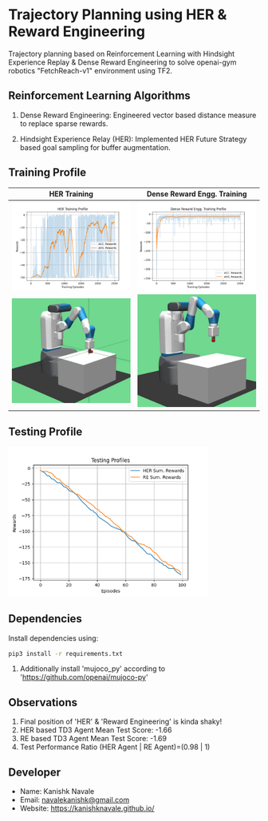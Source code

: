 # Trajectory Planning using HER & Reward Engineering

Trajectory planning based on Reinforcement Learning with Hindsight Experience Replay & Dense Reward Engineering to solve openai-gym robotics "FetchReach-v1" environment using TF2.

## Reinforcement Learning Algorithms

1. Dense Reward Engineering: Engineered vector based distance measure to replace sparse rewards.

2. Hindsight Experience Relay (HER): Implemented HER Future Strategy based goal sampling for buffer augmentation.

## Training Profile

|HER Training|Dense Reward Engg. Training|
|:--:|:--:|
|<img src="Profile/data/HER Training Profile.png" width="400">|<img src="Profile/data/RE Training Profile.png" width="400">|
|<img src="HER/data/test.gif" width="400">|<img src="Reward Engineering/data/test.gif" width="360">|

## Testing Profile

<img src="Profile/data/Testing Profile.png" width="400">

## Dependencies

Install dependencies using:

```bash
pip3 install -r requirements.txt 
```

1. Additionally install 'mujoco_py' according to 'https://github.com/openai/mujoco-py'

## Observations

1. Final position of 'HER' & 'Reward Engineering' is kinda shaky!
2. HER based TD3 Agent Mean Test Score: -1.66
3. RE based TD3 Agent Mean Test Score: -1.69
4. Test Performance Ratio (HER Agent | RE Agent)=(0.98 | 1)

## Developer

* Name: Kanishk Navale
* Email: navalekanishk@gmail.com
* Website: https://kanishknavale.github.io/
